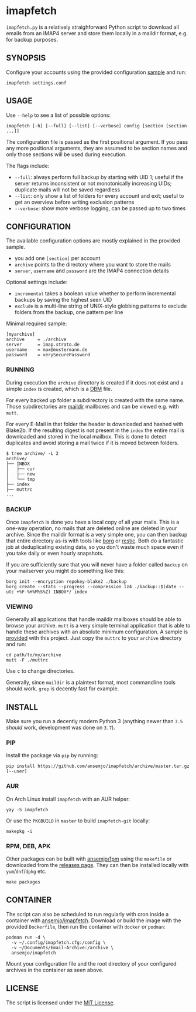 # imapfetch

`imapfetch.py` is a relatively straighforward Python script to download all emails from an IMAP4
server and store them locally in a maildir format, e.g. for backup purposes.

## SYNOPSIS

Configure your accounts using the provided configuration [sample](assets/settings.conf.sample) and
run:

    imapfetch settings.conf

## USAGE

Use `--help` to see a list of possible options:

    imapfetch [-h] [--full] [--list] [--verbose] config [section [section ...]]

The configuration file is passed as the first positional argument. If you pass any more positional
arguments, they are assumed to be section names and only those sections will be used during
execution.

The flags include:

- `--full`: always perform full backup by starting with UID 1; useful if the server returns
  inconsistent or not monotonically increasing UIDs; duplicate mails will not be saved regardless
- `--list`: only show a list of folders for every account and exit; useful to get an overview before
  writing exclusion patterns
- `--verbose`: show more verbose logging, can be passed up to two times

## CONFIGURATION

The available configuration options are mostly explained in the provided sample.

- you add one `[section]` per account
- `archive` points to the directory where you want to store the mails
- `server`, `username` and `password` are the IMAP4 connection details

Optional settings include:

- `incremental` takes a boolean value whether to perform incremental backups by saving the highest
  seen UID
- `exclude` is a multi-line string of UNIX-style globbing patterns to exclude folders from the
  backup, one pattern per line

Minimal required sample:

    [myarchive]
    archive     = ./archive
    server      = imap.strato.de
    username    = max@mustermann.de
    password    = verySecurePassword

### RUNNING

During execution the `archive` directory is created if it does not exist and a simple `index` is
created, which is a [DBM](https://www.gnu.org/software/gdbm/) file.

For every backed up folder a subdirectory is created with the same name. Those subdirectories are
[maildir](http://www.qmail.org/man/man5/maildir.html) mailboxes and can be viewed e.g. with `mutt`.

For every E-Mail in that folder the header is downloaded and hashed with Blake2b. If the resulting
digest is not present in the `index` the entire mail is downloaded and stored in the local mailbox.
This is done to detect duplicates and avoid storing a mail twice if it is moved between folders.

    $ tree archive/ -L 2
    archive/
    ├── INBOX
    │   ├── cur
    │   ├── new
    │   └── tmp
    ├── index
    ├── muttrc
    ...

### BACKUP

Once `imapfetch` is done you have a local copy of all your mails. This is a one-way operation, no
mails that are deleted online are deleted in your archive. Since the maildir format is a very simple
one, you can then backup that entire directory as-is with tools like
[borg](https://www.borgbackup.org/) or [restic](https://restic.net/). Both do a fantastic job at
deduplicating existing data, so you don't waste much space even if you take daily or even hourly
snapshots.

If you are sufficiently sure that you will never have a folder called `backup` on your mailserver
you might do something like this:

    borg init --encryption repokey-blake2 ./backup
    borg create --stats --progress --compression lz4 ./backup::$(date --utc +%F-%H%M%S%Z) INBOX*/ index

### VIEWING

Generally all applications that handle maildir mailboxes should be able to browse your archive.
`mutt` is a very simple terminal application that is able to handle these archives with an absolute
minimum configuration. A sample is [provided](assets/muttrc) with this project. Just copy the
`muttrc` to your `archive` directory and run:

    cd path/to/my/archive
    mutt -F ./muttrc

Use <kbd>c</kbd> to change directories.

Generally, since `maildir` is a plaintext format, most commandline tools should work. `grep` is
decently fast for example.

## INSTALL

Make sure you run a decently modern Python 3 (anything newer than `3.5` _should_ work, development
was done on `3.7`).

### PIP

Install the package via `pip` by running:

    pip install https://github.com/ansemjo/imapfetch/archive/master.tar.gz [--user]

### AUR

On Arch Linux install `imapfetch` with an AUR helper:

    yay -S imapfetch

Or use the `PKGBUILD` in `master` to build `imapfetch-git` locally:

    makepkg -i

### RPM, DEB, APK

Other packages can be built with [ansemjo/fpm](https://hub.docker.com/r/ansemjo/fpm/) using the
`makefile` or downloaded from the [releases page](https://github.com/ansemjo/imapfetch/releases).
They can then be installed locally with `yum`/`dnf`/`dpkg` etc.

    make packages

## CONTAINER

The script can also be scheduled to run regularly with cron inside a container with
[ansemjo/imapfetch](https://hub.docker.com/r/ansemjo/imapfetch/). Download or build the image with
the provided `Dockerfile`, then run the container with `docker` or `podman`:

    podman run -d \
      -v ~/.config/imapfetch.cfg:/config \
      -v ~/Documents/Email-Archive:/archive \
      ansemjo/imapfetch

Mount your configuration file and the root directory of your configured archives in the container as
seen above.

## LICENSE

The script is licensed under the [MIT License](LICENSE).
